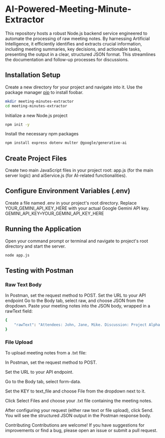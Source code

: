 # AI-Powered-Meeting-Minute-Extractor

This repository hosts a robust Node.js backend service engineered to automate the processing of raw meeting notes. By harnessing Artificial Intelligence, it efficiently identifies and extracts crucial information, including meeting summaries, key decisions, and actionable tasks, presenting the output in a clear, structured JSON format. This streamlines the documentation and follow-up processes for discussions.

## Installation Setup
Create a new directory for your project and navigate into it.
Use the package manager [pip](https://pip.pypa.io/en/stable/) to install foobar.
```bash
mkdir meeting-minutes-extractor
cd meeting-minutes-extractor
```

Initialize a new Node.js project
```bash
npm init -y
```

Install the necessary npm packages
```bash
npm install express dotenv multer @google/generative-ai
```
## Create Project Files
Create two main JavaScript files in your project root: app.js (for the main server logic) and aiService.js (for AI-related functionalities).

## Configure Environment Variables (.env)
Create a file named .env in your project's root directory. Replace YOUR_GEMINI_API_KEY_HERE with your actual Google Gemini API key.
GEMINI_API_KEY=YOUR_GEMINI_API_KEY_HERE

## Running the Application
Open your command prompt or terminal and navigate to project's root directory and start the server.
```bash
node app.js
```

## Testing with Postman
### Raw Text Body
In Postman, set the request method to POST.
Set the URL to your API endpoint
Go to the Body tab, select raw, and choose JSON from the dropdown.
Paste your meeting notes into the JSON body, wrapped in a rawText field:
```bash
{
    "rawText": "Attendees: John, Jane, Mike. Discussion: Project Alpha progress, budget review. Decisions: Increase budget by 10%, assign Jane to lead next phase. Tasks: John to update budget spreadsheet, Mike to schedule next meeting."
}
```
### File Upload
To upload meeting notes from a .txt file:

In Postman, set the request method to POST.

Set the URL to your API endpoint.

Go to the Body tab, select form-data.

Set the KEY to text_file and choose File from the dropdown next to it.

Click Select Files and choose your .txt file containing the meeting notes.

After configuring your request (either raw text or file upload), click Send. You will see the structured JSON output in the Postman response body.


Contributing
Contributions are welcome! If you have suggestions for improvements or find a bug, please open an issue or submit a pull request.
